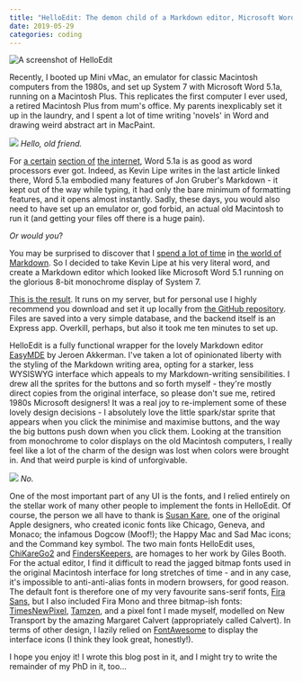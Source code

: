 ```yaml
---
title: "HelloEdit: The demon child of a Markdown editor, Microsoft Word 5.1, and Macintosh System 7"
date: 2019-05-29
categories: coding
---
```


![A screenshot of HelloEdit](/assets/HelloEdit.png)

Recently, I booted up Mini vMac, an emulator for classic Macintosh computers from the 1980s, and set up System 7 with Microsoft Word 5.1a, running on a Macintosh Plus. This replicates the first computer I ever used, a retired Macintosh Plus from mum's office. My parents inexplicably set it up in the laundry, and I spent a lot of time writing 'novels' in Word and drawing weird abstract art in MacPaint.

![](/assets/word51.png)
_Hello, old friend._

For [a certain](https://www.wired.com/2004/06/word-refuseniks-never-upgrade/) [section of](https://www.macprices.net/2014/11/12/word-for-ios-restoration-of-classic-microsoft-word-on-the-mac-the-book-mystique/) [the internet](https://512pixels.net/2011/05/markdown-new-word51/), Word 5.1a is as good as word processors ever got. Indeed, as Kevin Lipe writes in the last article linked there, Word 5.1a embodied many features of Jon Gruber's Markdown - it kept out of the way while typing, it had only the bare minimum of formatting features, and it opens almost instantly. Sadly, these days, you would also need to have set up an emulator or, god forbid, an actual old Macintosh to run it (and getting your files off there is a huge pain).

_Or would you_?

You may be surprised to discover that I [spend a lot of time](https://raphaelkabo.com/blog/posts/markdown-to-word/) in [the world of Markdown](https://raphaelkabo.com/blog/posts/introducing-docdown/). So I decided to take Kevin Lipe at his very literal word, and create a Markdown editor which looked like Microsoft Word 5.1 running on the glorious 8-bit monochrome display of System 7.

[This is the result](https://helloedit.raphaelkabo.com). It runs on my server, but for personal use I highly recommend you download and set it up locally from [the GitHub repository](https://github.com/lowercasename/helloedit/). Files are saved into a very simple database, and the backend itself is an Express app. Overkill, perhaps, but also it took me ten minutes to set up.

HelloEdit is a fully functional wrapper for the lovely Markdown editor [EasyMDE](https://github.com/Ionaru/easy-markdown-editor) by Jeroen Akkerman. I've taken a lot of opinionated liberty with the styling of the Markdown writing area, opting for a starker, less WYSISWYG interface which appeals to my Markdown-writing sensibilities. I drew all the sprites for the buttons and so forth myself - they're mostly direct copies from the original interface, so please don't sue me, retired 1980s Microsoft designers! It was a real joy to re-implement some of these lovely design decisions - I absolutely love the little spark/star sprite that appears when you click the minimise and maximise buttons, and the way the big buttons push down when you click them. Looking at the transition from monochrome to color displays on the old Macintosh computers, I really feel like a lot of the charm of the design was lost when colors were brought in. And that weird purple is kind of unforgivable.

![](/assets/macos70.png)
_No._

One of the most important part of any UI is the fonts, and I relied entirely on the stellar work of many other people to implement the fonts in HelloEdit. Of course, the person we all have to thank is [Susan Kare](https://en.wikipedia.org/wiki/Susan_Kare), one of the original Apple designers, who created iconic fonts like Chicago, Geneva, and Monaco; the infamous Dogcow (Moof!); the Happy Mac and Sad Mac icons; and the Command key symbol. The two main fonts HelloEdit uses, [ChiKareGo2](http://www.suppertime.co.uk/blogmywiki/2017/04/chicago/) and [FindersKeepers](http://www.suppertime.co.uk/blogmywiki/2017/04/finderskeepers/), are homages to her work by Giles Booth. For the actual editor, I find it difficult to read the jagged bitmap fonts used in the original Macintosh interface for long stretches of time - and in any case, it's impossible to anti-anti-alias fonts in modern browsers, for good reason. The default font is therefore one of my very favourite sans-serif fonts, [Fira Sans](https://fonts.google.com/specimen/Fira+Sans), but I also included Fira Mono and three bitmap-ish fonts: [TimesNewPixel](http://www.pentacom.jp/pentacom/bitfontmaker2/gallery/?id=57), [Tamzen](https://github.com/sunaku/tamzen-font), and a pixel font I made myself, modelled on New Transport by the amazing Margaret Calvert (appropriately called Calvert). In terms of other design, I lazily relied on [FontAwesome](https://fontawesome.com/) to display the interface icons (I think they look great, honestly!).

I hope you enjoy it! I wrote this blog post in it, and I might try to write the remainder of my PhD in it, too...
